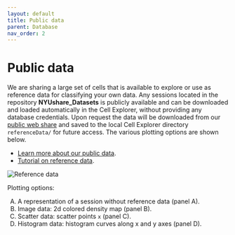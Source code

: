 ```yaml
---
layout: default
title: Public data
parent: Database
nav_order: 2
---
```

<style type="text/css">
    ol { list-style-type: upper-alpha; }
</style>
# Public data
We are sharing a large set of cells that is available to explore or use as reference data for classifying your own data. Any sessions located in the repository **NYUshare_Datasets** is publicly available and can be downloaded and loaded automatically in the Cell Explorer, without providing any database credentials. Upon request the data will be downloaded from our [public web share](https://buzsakilab.nyumc.org/datasets/) and saved to the local Cell Explorer directory `referenceData/` for future access. The various plotting options are shown below. 
* [Learn more about our public data](https://buzsakilab.com/wp/2018/10/29/public-datasets/). 
* [Tutorial on reference data](/Cell-Explorer/tutorials/reference-data-tutorial/).

![Reference data](https://buzsakilab.com/wp/wp-content/uploads/2020/01/referenceData_noRef.png)

Plotting options:
1. A representation of a session without reference data (panel A).
2. Image data: 2d colored density map (panel B).
3. Scatter data: scatter points `x` (panel C).
4. Histogram data: histogram curves along x and y axes (panel D). 
